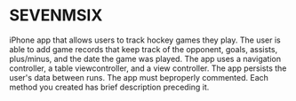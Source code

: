 # SEVENMSIX
iPhone app that allows users to track hockey games they play. The user is able to add game records that keep track of the opponent, goals, assists, plus/minus, and the date the game was played.  The app uses a navigation controller, a table viewcontroller, and a view controller. The app persists the user's data between runs. The app must beproperly commented. Each method you created has brief description preceding it.
